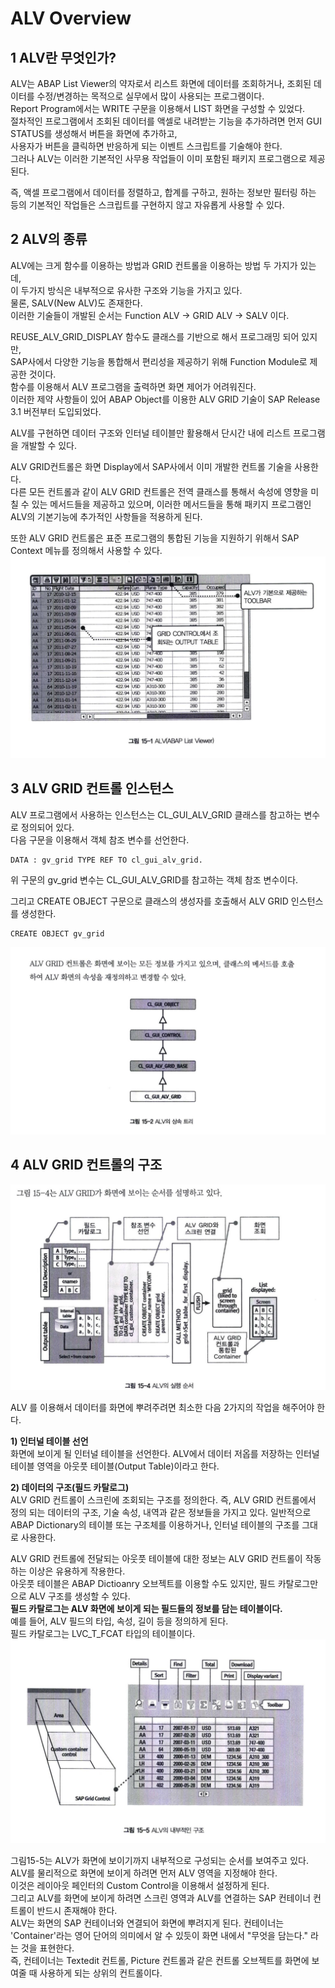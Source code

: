 # ALV Overview
## 1 ALV란 무엇인가?
ALV는 ABAP List Viewer의 약자로서 리스트 화면에 데이터를 조회하거나, 조회된 데이터를 수정/변경하는 목적으로 실무에서 많이 사용되는 프로그램이다. <br>
Report Program에서는 WRITE 구문을 이용해서 LIST 화면을 구성할 수 있었다. <BR>
절차적인 프로그램에서 조회된 데이터를 액셀로 내려받는 기능을 추가하려면 먼저 GUI STATUS를 생성해서 버튼을 화면에 추가하고, <BR>
사용자가 버튼을 클릭하면 반응하게 되는 이벤트 스크립트를 기술해야 한다. <BR>
그러나 ALV는 이러한 기본적인 사무용 작업들이 이미 포함된 패키지 프로그램으로 제공된다. <BR>

즉, 액셀 프로그램에서 데이터를 정렬하고, 합계를 구하고, 원하는 정보만 필터링 하는 등의 기본적인 작업들은 스크립트를 구현하지 않고 자유롭게 사용할 수 있다.

## 2 ALV의 종류
ALV에는 크게 함수를 이용하는 방법과 GRID 컨트롤을 이용하는 방법 두 가지가 있는데, <BR>
이 두가지 방식은 내부적으로 유사한 구조와 기능을 가지고 있다. <BR>
물론, SALV(New ALV)도 존재한다. <br>
이러한 기술들이 개발된 순서는 Function ALV -> GRID ALV -> SALV 이다.

REUSE_ALV_GRID_DISPLAY 함수도 클래스를 기반으로 해서 프로그래밍 되어 있지만, <BR>
SAP사에서 다양한 기능을 통합해서 편리성을 제공하기 위해 Function Module로 제공한 것이다. <br>
함수를 이용해서 ALV 프로그램을 출력하면 화면 제어가 어려워진다. <BR>
이러한 제약 사항들이 있어 ABAP Object를 이용한 ALV GRID 기술이 SAP Release 3.1 버전부터 도입되었다.

ALV를 구현하면 데이터 구조와 인터널 테이블만 활용해서 단시간 내에 리스트 프로그램을 개발할 수 있다. <BR>

ALV GRID컨트롤은 화면 Display에서 SAP사에서 이미 개발한 컨트롤 기술을 사용한다. <br>
다른 모든 컨트롤과 같이 ALV GRID 컨트롤은 전역 클래스를 통해서 속성에 영향을 미칠 수 있는 메서드들을 제공하고 있으며, 이러한 메서드들을 통해 패키지 프로그램인 ALV의 기본기능에 추가적인 사항들을 적용하게 된다. 

또한 ALV GRID 컨트롤은 표준 프로그램의 통합된 기능을 지원하기 위해서 SAP Context 메뉴를 정의해서 사용할 수 있다.
![](img/../../img/9-1.png)

## 3 ALV GRID 컨트롤 인스턴스
ALV 프로그램에서 사용하는 인스턴스는 CL_GUI_ALV_GRID 클래스를 참고하는 변수로 정의되어 있다. <BR>
다음 구문을 이용해서 객체 참조 변수를 선언한다.
```ABAP
DATA : gv_grid TYPE REF TO cl_gui_alv_grid.
```
위 구문의 gv_grid 변수는 CL_GUI_ALV_GRID를 참고하는 객체 참조 변수이다.

그리고 CREATE OBJECT 구문으로 클래스의 생성자를 호출해서 ALV GRID 인스턴스를 생성한다.
```ABAP
CREATE OBJECT gv_grid
```
![](IMG/../../img/9-2.png)

## 4 ALV GRID 컨트롤의 구조
![](IMG/../../img/9-3.png)

ALV 를 이용해서 데이터를 화면에 뿌려주려면 최소한 다음 2가지의 작업을 해주어야 한다.

**1&#41; 인터널 테이블 선언** <br>
화면에 보이게 될 인터널 테이블을 선언한다. ALV에서 데이터 저옵를 저장하는 인터널 테이블 영역을 아웃풋 테이블(Output Table)이라고 한다.

**2&#41; 데이터의 구조(필드 카탈로그)** <br>
ALV GRID 컨트롤이 스크린에 조회되는 구조를 정의한다. 즉, ALV GRID 컨트롤에서 정의 되는 데이터의 구조, 기술 속성, 내역과 같은 정보들을 가지고 있다. 일반적으로 ABAP Dictionary의 테이블 또는 구조체를 이용하거나, 인터널 테이블의 구조를 그대로 사용한다.

ALV GRID 컨트롤에 전달되는 아웃풋 테이블에 대한 정보는 ALV GRID 컨트롤이 작동하는 이상은 유용하게 작용한다. <BR>
아웃풋 테이블은 ABAP Dictioanry 오브젝트를 이용할 수도 있지만, 필드 카탈로그만으로 ALV 구조를 생성할 수 있다. <BR>
**필드 카탈로그는 ALV 화면에 보이게 되는 필드들의 정보를 담는 테이블이다.** <BR>
예를 들어, ALV 필드의 타입, 속성, 길이 등을 정의하게 된다. <BR>
필드 카탈로그는 LVC_T_FCAT 타입의 테이블이다.
![](img/../../img/9-4.png)

그림15-5는 ALV가 화면에 보이기까지 내부적으로 구성되는 순서를 보여주고 있다.<BR>
ALV를 물리적으로 화면에 보이게 하려면 먼저 ALV 영역을 지정해야 한다. <BR>
이것은 레이아웃 페인터의 Custom Control을 이용해서 설정하게 된다. <br>
그리고 ALV를 화면에 보이게 하려면 스크린 영역과 ALV를 연결하는 SAP 컨테이너 컨트롤이 반드시 존재해야 한다. <br>
ALV는 화면의 SAP 컨테이너와 연결되어 화면에 뿌려지게 된다. 컨테이너는 'Container'라는 영어 단어의 의미에서 알 수 있듯이 화면 내에서 "무엇을 담는다." 라는 것을 표현한다. <br>
즉, 컨테이너는 Textedit 컨트롤, Picture 컨트롤과 같은 컨트롤 오브젝트를 화면에 보여줄 때 사용하게 되는 상위의 컨트롤이다.